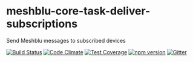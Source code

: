 # meshblu-core-task-deliver-subscriptions
Send Meshblu messages to subscribed devices

[![Build Status](https://travis-ci.org/octoblu/meshblu-core-task-deliver-subscriptions.svg?branch=master)](https://travis-ci.org/octoblu/meshblu-core-task-deliver-subscriptions)
[![Code Climate](https://codeclimate.com/github/octoblu/meshblu-core-task-deliver-subscriptions/badges/gpa.svg)](https://codeclimate.com/github/octoblu/meshblu-core-task-deliver-subscriptions)
[![Test Coverage](https://codeclimate.com/github/octoblu/meshblu-core-task-deliver-subscriptions/badges/coverage.svg)](https://codeclimate.com/github/octoblu/meshblu-core-task-deliver-subscriptions)
[![npm version](https://badge.fury.io/js/meshblu-core-task-deliver-subscriptions.svg)](http://badge.fury.io/js/meshblu-core-task-deliver-subscriptions)
[![Gitter](https://badges.gitter.im/octoblu/help.svg)](https://gitter.im/octoblu/help)
